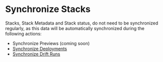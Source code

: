 # Synchronize Stacks

Stacks, Stack Metadata and Stack status, do not need to be synchronized regularly, as this data will be automatically synchronized during the following actions:

- Synchronize Previews (coming soon)
- [Synchronize Deployments](../deployments/sync.md)
- [Synchronize Drift Runs](../drifts/sync.md)
